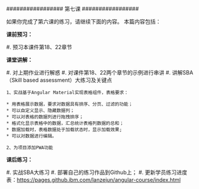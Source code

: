 #################
第七课
#################

如果你完成了第六课的练习，请继续下面的内容。
本篇内容包括：

**课前预习：**

#. 预习本课件第18、22章节

**课堂讲解：**

#. 对上期作业进行解惑
#. 对课件第18、22两个章节的示例进行串讲
#. 讲解SBA（Skill based assessment）大练习及关键点

    1、实战基于Angular Material实现表格组件，表格要求：

    * 用表格展示数据，要求对数据具有排序、分页、过滤的功能；
    * 可以自定义显示、隐藏数据列；
    * 可以对表格的数据列进行拖拽排序；
    * 格式化显示表格中的数据，汇总统计表格列数据的总和；
    * 数据加载时，表格数据处于加载状态时，显示加载效果;
    * 可以对数据进行编辑。

    2、为项目添加PWA功能


**课后练习：**

#. 实战SBA大练习
#. 部署自己的练习作品到Github上；
#. 更新学员练习进度表：https://pages.github.ibm.com/lanzejun/angular-course/index.html

